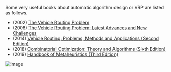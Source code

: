 Some very useful books about automatic algorithm design or VRP are listed as follows.

- (2002) [The Vehicle Routing Problem](https://epubs.siam.org/doi/pdf/10.1137/1.9780898718515.fm)
- (2008) [The Vehicle Routing Problem: Latest Advances and New Challenges](https://link.springer.com/book/10.1007/978-0-387-77778-8)
- (2014) [Vehicle Routing: Problems, Methods and Applications (Second Edition)](https://epubs.siam.org/doi/pdf/10.1137/1.9781611973594.fm)
- (2018) [Combinatorial Optimization: Theory and Algorithms (Sixth Edition)](https://link.springer.com/book/10.1007%2F978-3-662-56039-6)
- (2019) [Handbook of Metaheuristics (Third Edition)](https://link.springer.com/book/10.1007/978-3-319-91086-4)

![image](https://user-images.githubusercontent.com/40708416/114306248-f3accb80-9b0d-11eb-82ad-8188041b0c7f.png)
